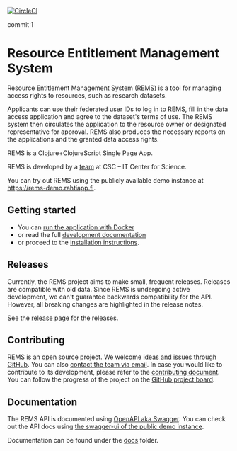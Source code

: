 [![CircleCI](https://circleci.com/gh/CSCfi/rems.svg?style=svg)](https://circleci.com/gh/CSCfi/rems)

commit 1

# Resource Entitlement Management System

Resource Entitlement Management System (REMS) is a tool for managing access rights to resources, such as research datasets.

Applicants can use their federated user IDs to log in to REMS, fill in the data access application and agree to the dataset's terms of use. The REMS system then circulates the application to the resource owner or designated representative for approval. REMS also produces the necessary reports on the applications and the granted data access rights.

REMS is a Clojure+ClojureScript Single Page App.

REMS is developed by a [team](mailto:rems@csc.fi) at CSC – IT Center for Science.

You can try out REMS using the publicly available demo instance at <https://rems-demo.rahtiapp.fi>.

## Getting started

- You can [run the application with Docker](docs/development.md#Running-the-application-with-Docker)
- or read the full [development documentation](docs/development.md)
- or proceed to the [installation instructions](docs/installing-upgrading.md).

## Releases

Currently, the REMS project aims to make small, frequent releases.
Releases are compatible with old data. Since REMS is undergoing active
development, we can't guarantee backwards compatibility for the API.
However, all breaking changes are highlighted in the release notes.

See the [release page](https://github.com/CSCfi/rems/releases) for the releases.

## Contributing

REMS is an open source project.
We welcome [ideas and issues through GitHub](https://github.com/CSCfi/rems/issues).
You can also [contact the team via email](mailto:rems@csc.fi).
In case you would like to contribute to its development, please refer to the [contributing document](CONTRIBUTING.md).
You can follow the progress of the project on the [GitHub project board](https://github.com/CSCfi/rems/projects/1).

## Documentation

The REMS API is documented using
[OpenAPI aka Swagger](https://swagger.io/docs/specification/about/).
You can check out the API docs using
[the swagger-ui of the public demo instance](https://rems-demo.rahtiapp.fi/swagger-ui).

Documentation can be found under the [docs](./docs) folder.
